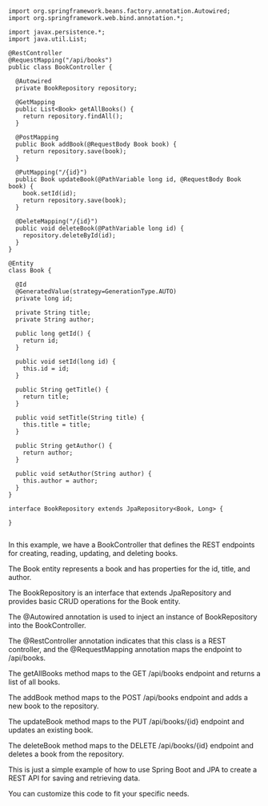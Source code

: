 

```


import org.springframework.beans.factory.annotation.Autowired;
import org.springframework.web.bind.annotation.*;

import javax.persistence.*;
import java.util.List;

@RestController
@RequestMapping("/api/books")
public class BookController {

  @Autowired
  private BookRepository repository;

  @GetMapping
  public List<Book> getAllBooks() {
    return repository.findAll();
  }

  @PostMapping
  public Book addBook(@RequestBody Book book) {
    return repository.save(book);
  }

  @PutMapping("/{id}")
  public Book updateBook(@PathVariable long id, @RequestBody Book book) {
    book.setId(id);
    return repository.save(book);
  }

  @DeleteMapping("/{id}")
  public void deleteBook(@PathVariable long id) {
    repository.deleteById(id);
  }
}

@Entity
class Book {

  @Id
  @GeneratedValue(strategy=GenerationType.AUTO)
  private long id;

  private String title;
  private String author;

  public long getId() {
    return id;
  }

  public void setId(long id) {
    this.id = id;
  }

  public String getTitle() {
    return title;
  }

  public void setTitle(String title) {
    this.title = title;
  }

  public String getAuthor() {
    return author;
  }

  public void setAuthor(String author) {
    this.author = author;
  }
}

interface BookRepository extends JpaRepository<Book, Long> {

}


```


In this example, we have a BookController that defines the REST endpoints for creating, reading, updating, and deleting books.

The Book entity represents a book and has properties for the id, title, and author.

The BookRepository is an interface that extends JpaRepository and provides basic CRUD operations for the Book entity.

The @Autowired annotation is used to inject an instance of BookRepository into the BookController. 

The @RestController annotation indicates that this class is a REST controller, and the @RequestMapping annotation maps the endpoint to /api/books.

The getAllBooks method maps to the GET /api/books endpoint and returns a list of all books. 

The addBook method maps to the POST /api/books endpoint and adds a new book to the repository.

The updateBook method maps to the PUT /api/books/{id} endpoint and updates an existing book. 

The deleteBook method maps to the DELETE /api/books/{id} endpoint and deletes a book from the repository.

This is just a simple example of how to use Spring Boot and JPA to create a REST API for saving and retrieving data. 

You can customize this code to fit your specific needs.


